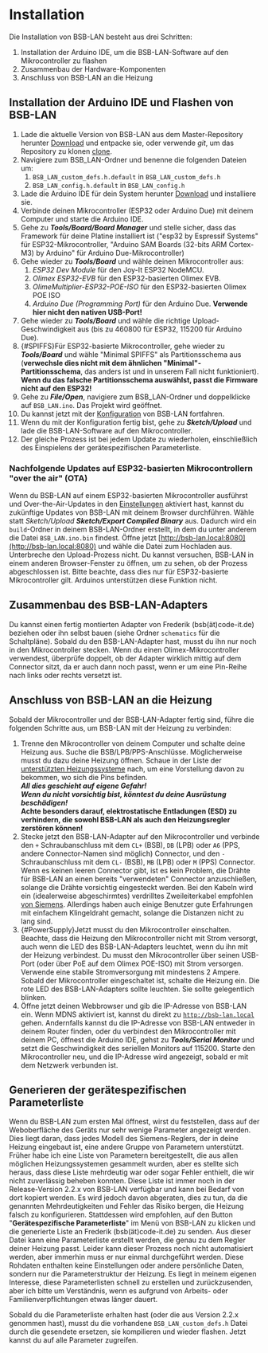 # Installation

Die Installation von BSB-LAN besteht aus drei Schritten:

1. Installation der Arduino IDE, um die BSB-LAN-Software auf den Mikrocontroller zu flashen
1. Zusammenbau der Hardware-Komponenten
1. Anschluss von BSB-LAN an die Heizung

## Installation der Arduino IDE und Flashen von BSB-LAN

1. Lade die aktuelle Version von BSB-LAN aus dem Master-Repository herunter [Download](https://github.com/fredlcore/BSB-LAN/archive/refs/heads/master.zip) und entpacke sie, oder verwende *git*, um das Repository zu klonen [clone](https://github.com/fredlcore/BSB-LAN.git).
1. Navigiere zum BSB_LAN-Ordner und benenne die folgenden Dateien um:
    1. `BSB_LAN_custom_defs.h.default` in `BSB_LAN_custom_defs.h`
    1. `BSB_LAN_config.h.default` in `BSB_LAN_config.h`
1. Lade die Arduino IDE für dein System herunter [Download](https://www.arduino.cc/en/software) und installiere sie.
1. Verbinde deinen Mikrocontroller (ESP32 oder Arduino Due) mit deinem Computer und starte die Arduino IDE.
1. Gehe zu ***Tools/Board/Board Manager*** und stelle sicher, dass das Framework für deine Platine installiert ist ("esp32 by Espressif Systems" für ESP32-Mikrocontroller, "Arduino SAM Boards (32-bits ARM Cortex-M3) by Arduino" für Arduino Due-Mikrocontroller)
1. Gehe wieder zu ***Tools/Board*** und wähle deinen Mikrocontroller aus:
    1. *ESP32 Dev Module* für den Joy-It ESP32 NodeMCU.
    1. *Olimex ESP32-EVB* für den ESP32-basierten Olimex EVB.
    1. *OlimeMultiplier-ESP32-POE-ISO* für den ESP32-basierten Olimex POE ISO
    1. *Arduino Due (Programming Port)* für den Arduino Due. **Verwende hier nicht den nativen USB-Port!**
1. Gehe wieder zu ***Tools/Board*** und wähle die richtige Upload-Geschwindigkeit aus (bis zu 460800 für ESP32, 115200 für Arduino Due).
1. [](){#SPIFFS}Für ESP32-basierte Mikrocontroller, gehe wieder zu ***Tools/Board*** und wähle "Minimal SPIFFS" als Partitionsschema aus (**verwechsle dies nicht mit dem ähnlichen "Minimal"-Partitionsschema**, das anders ist und in unserem Fall nicht funktioniert). **Wenn du das falsche Partitionsschema auswählst, passt die Firmware nicht auf den ESP32!**
1. Gehe zu ***File/Open***, navigiere zum BSB_LAN-Ordner und doppelklicke auf `BSB_LAN.ino`. Das Projekt wird geöffnet.
1. Du kannst jetzt mit der [Konfiguration](configure.md) von BSB-LAN fortfahren.
1. Wenn du mit der Konfiguration fertig bist, gehe zu ***Sketch/Upload*** und lade die BSB-LAN-Software auf den Mikrocontroller.
1. Der gleiche Prozess ist bei jedem Update zu wiederholen, einschließlich des Einspielens der gerätespezifischen Parameterliste.  

### Nachfolgende Updates auf ESP32-basierten Mikrocontrollern "over the air" (OTA)

Wenn du BSB-LAN auf einem ESP32-basierten Mikrocontroller ausführst und Over-the-Air-Updates in den [Einstellungen](configure.md) aktiviert hast, kannst du zukünftige Updates von BSB-LAN mit deinem Browser durchführen. Wähle statt *Sketch/Upload* ***Sketch/Export Compiled Binary*** aus. Dadurch wird ein `build`-Ordner in deinem BSB-LAN-Ordner erstellt, in dem du unter anderem die Datei `BSB_LAN.ino.bin` findest. Öffne jetzt [http://bsb-lan.local:8080](http://bsb-lan.local:8080) und wähle die Datei zum Hochladen aus. Unterbreche den Upload-Prozess nicht. Du kannst versuchen, BSB-LAN in einem anderen Browser-Fenster zu öffnen, um zu sehen, ob der Prozess abgeschlossen ist.
Bitte beachte, dass dies nur für ESP32-basierte Mikrocontroller gilt. Arduinos unterstützen diese Funktion nicht.

## Zusammenbau des BSB-LAN-Adapters

Du kannst einen fertig montierten Adapter von Frederik (bsb(ät)code-it.de) beziehen oder ihn selbst bauen (siehe Ordner `schematics` für die Schaltpläne). Sobald du den BSB-LAN-Adapter hast, musst du ihn nur noch in den Mikrocontroller stecken. Wenn du einen Olimex-Mikrocontroller verwendest, überprüfe doppelt, ob der Adapter wirklich mittig auf dem Connector sitzt, da er auch dann noch passt, wenn er um eine Pin-Reihe nach links oder rechts versetzt ist.

## Anschluss von BSB-LAN an die Heizung

Sobald der Mikrocontroller und der BSB-LAN-Adapter fertig sind, führe die folgenden Schritte aus, um BSB-LAN mit der Heizung zu verbinden:

1. Trenne den Mikrocontroller von deinem Computer und schalte deine Heizung aus. Suche die BSB/LPB/PPS-Anschlüsse. Möglicherweise musst du dazu deine Heizung öffnen. Schaue in der Liste der [unterstützten Heizungssysteme](supported_heating_systems.md) nach, um eine Vorstellung davon zu bekommen, wo sich die Pins befinden.<br>***All dies geschieht auf eigene Gefahr!***<br>***Wenn du nicht vorsichtig bist, könntest du deine Ausrüstung beschädigen!***<br>**Achte besonders darauf, elektrostatische Entladungen (ESD) zu verhindern, die sowohl BSB-LAN als auch den Heizungsregler zerstören können!**
1. Stecke jetzt den BSB-LAN-Adapter auf den Mikrocontroller und verbinde den `+` Schraubanschluss mit dem `CL+` (BSB), `DB` (LPB) oder `A6` (PPS, andere Connector-Namen sind möglich) Connector, und den `-` Schraubanschluss mit dem `CL-` (BSB), `MB` (LPB) oder `M` (PPS) Connector. Wenn es keinen leeren Connector gibt, ist es kein Problem, die Drähte für BSB-LAN an einen bereits "verwendeten" Connector anzuschließen, solange die Drähte vorsichtig eingesteckt werden. Bei den Kabeln wird ein (idealerweise abgeschirmtes) verdrilltes Zweileiterkabel empfohlen [von Siemens](https://sid.siemens.com/v/u/20140). Allerdings haben auch einige Benutzer gute Erfahrungen mit einfachem Klingeldraht gemacht, solange die Distanzen nicht zu lang sind.
1. [](){#PowerSupply}Jetzt musst du den Mikrocontroller einschalten. Beachte, dass die Heizung den Mikrocontroller nicht mit Strom versorgt, auch wenn die LED des BSB-LAN-Adapters leuchtet, wenn du ihn mit der Heizung verbindest. Du musst den Mikrocontroller über seinen USB-Port (oder über PoE auf dem Olimex POE-ISO) mit Strom versorgen. Verwende eine stabile Stromversorgung mit mindestens 2 Ampere. Sobald der Mikrocontroller eingeschaltet ist, schalte die Heizung ein. Die rote LED des BSB-LAN-Adapters sollte leuchten. Sie sollte gelegentlich blinken.
1. Öffne jetzt deinen Webbrowser und gib die IP-Adresse von BSB-LAN ein. Wenn MDNS aktiviert ist, kannst du direkt zu [`http://bsb-lan.local`](http://bsb-lan.local) gehen. Andernfalls kannst du die IP-Adresse von BSB-LAN entweder in deinem Router finden, oder du verbindest den Mikrocontroller mit deinem PC, öffnest die Arduino IDE, gehst zu ***Tools/Serial Monitor*** und setzt die Geschwindigkeit des seriellen Monitors auf 115200. Starte den Mikrocontroller neu, und die IP-Adresse wird angezeigt, sobald er mit dem Netzwerk verbunden ist.

## Generieren der gerätespezifischen Parameterliste

Wenn du BSB-LAN zum ersten Mal öffnest, wirst du feststellen, dass auf der Weboberfläche des Geräts nur sehr wenige Parameter angezeigt werden. Dies liegt daran, dass jedes Modell des Siemens-Reglers, der in deine Heizung eingebaut ist, eine andere Gruppe von Parametern unterstützt. Früher habe ich eine Liste von Parametern bereitgestellt, die aus allen möglichen Heizungssystemen gesammelt wurden, aber es stellte sich heraus, dass diese Liste mehrdeutig war oder sogar Fehler enthielt, die wir nicht zuverlässig beheben konnten. Diese Liste ist immer noch in der Release-Version 2.2.x von BSB-LAN verfügbar und kann bei Bedarf von dort kopiert werden.
Es wird jedoch davon abgeraten, dies zu tun, da die genannten Mehrdeutigkeiten und Fehler das Risiko bergen, die Heizung falsch zu konfigurieren. Stattdessen wird empfohlen, auf den Button "**Gerätespezifische Parameterliste**" im Menü von BSB-LAN zu klicken und die generierte Liste an Frederik (bsb(ät)code-it.de) zu senden. Aus dieser Datei kann eine Parameterliste erstellt werden, die genau zu dem Regler deiner Heizung passt. Leider kann dieser Prozess noch nicht automatisiert werden, aber immerhin muss er nur einmal durchgeführt werden. Diese Rohdaten enthalten keine Einstellungen oder andere persönliche Daten, sondern nur die Parameterstruktur der Heizung.
Es liegt in meinem eigenen Interesse, diese Parameterlisten schnell zu erstellen und zurückzusenden, aber ich bitte um Verständnis, wenn es aufgrund von Arbeits- oder Familienverpflichtungen etwas länger dauert.

Sobald du die Parameterliste erhalten hast (oder die aus Version 2.2.x genommen hast), musst du die vorhandene `BSB_LAN_custom_defs.h` Datei durch die gesendete ersetzen, sie kompilieren und wieder flashen. Jetzt kannst du auf alle Parameter zugreifen.
